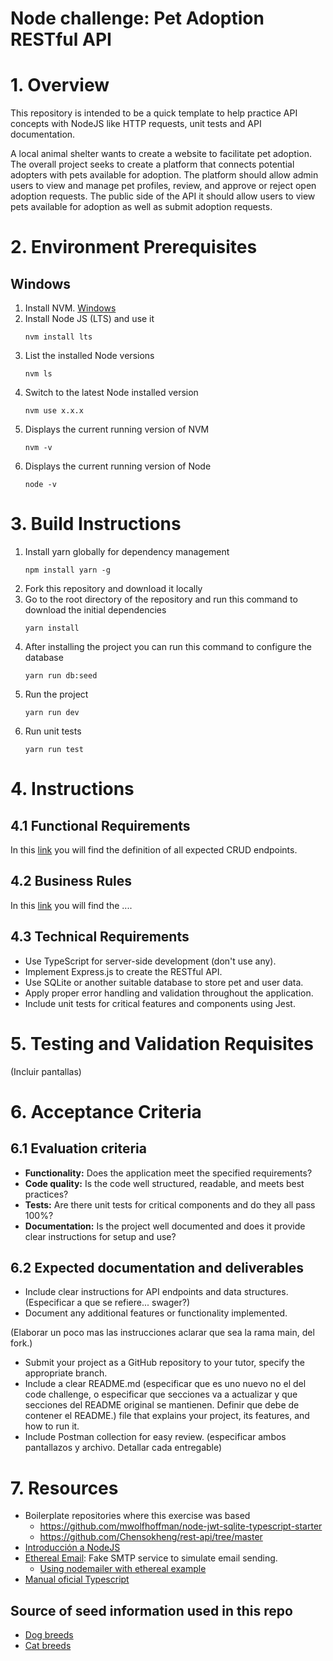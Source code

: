 # Node challenge: Pet Adoption RESTful API

# 1. Overview

This repository is intended to be a quick template to help practice API concepts with NodeJS like HTTP requests, unit tests and API documentation.

A local animal shelter wants to create a website to facilitate pet adoption. The overall project seeks to create a platform that connects potential adopters with pets available for adoption.
The platform should allow admin users to view and manage pet profiles, review, and approve or reject open adoption requests. 
The public side of the API it should allow users to view pets available for adoption as well as submit adoption requests.

# 2. Environment Prerequisites

## Windows
1. Install NVM.
	[Windows](https://www.freecodecamp.org/news/node-version-manager-nvm-install-guide/)
2. Install Node JS (LTS) and use it
    ```
    nvm install lts
    ```
3. List the installed Node versions
    ```
    nvm ls
    ```
4. Switch to the latest Node installed version
    ```
    nvm use x.x.x
    ```
5. Displays the current running version of NVM
    ```
    nvm -v
    ```
6. Displays the current running version of Node
    ```
    node -v
    ```

# 3. Build Instructions

1. Install yarn globally for dependency management
    ```
    npm install yarn -g
    ```
2. Fork this repository and download it locally
3. Go to the root directory of the repository and run this command to download the initial dependencies
    ```
    yarn install
    ``` 
4. After installing the project you can run this command to configure the database
    ```
    yarn run db:seed
    ``` 
5. Run the project
    ```
    yarn run dev
    ```
6. Run unit tests
    ```
    yarn run test
    ```

# 4. Instructions

## 4.1 Functional Requirements
In this [link](./functional_requirements_example.md) you will find the definition of all expected CRUD endpoints.

## 4.2 Business Rules

In this [link](./business_rules_example.md) you will find the ....

## 4.3 Technical Requirements

* Use TypeScript for server-side development (don't use any).
* Implement Express.js to create the RESTful API.
* Use SQLite or another suitable database to store pet and user data.
* Apply proper error handling and validation throughout the application.
* Include unit tests for critical features and components using Jest.

# 5. Testing and Validation Requisites

(Incluir pantallas)

# 6. Acceptance Criteria

## 6.1 Evaluation criteria

* **Functionality:** Does the application meet the specified requirements?
* **Code quality:** Is the code well structured, readable, and meets best practices?
* **Tests:** Are there unit tests for critical components and do they all pass 100%?
* **Documentation:** Is the project well documented and does it provide clear instructions for setup and use?
  
## 6.2 Expected documentation and deliverables

* Include clear instructions for API endpoints and data structures. (Especificar a que se refiere... swager?)
* Document any additional features or functionality implemented.

(Elaborar un poco mas las instrucciones aclarar que sea la rama main, del fork.) 
* Submit your project as a GitHub repository to your tutor, specify the appropriate branch.
* Include a clear README.md (especificar que es uno nuevo no el del code challenge, o especificar que secciones va a actualizar y que secciones del README original se mantienen. Definir que debe de contener el README.) file that explains your project, its features, and how to run it.
* Include Postman collection for easy review. (especificar ambos pantallazos y archivo. Detallar cada entregable)

# 7. Resources

* Boilerplate repositories where this exercise was based
    * https://github.com/mwolfhoffman/node-jwt-sqlite-typescript-starter
    * https://github.com/Chensokheng/rest-api/tree/master
* [Introducción a NodeJS](https://nodejs.org/en/learn/getting-started/introduction-to-nodejs) 
* [Ethereal Email](https://ethereal.email/): Fake SMTP service to simulate email sending.
    * [Using nodemailer with ethereal example](https://dev.to/berviantoleo/email-testing-using-ethereal-inb)
* [Manual oficial Typescript](https://www.typescriptlang.org/docs/handbook/2/basic-types.html)
## Source of seed information used in this repo
* [Dog breeds](https://github.com/jfairbank/programming-elm.com/blob/master/dog-breeds.json)
* [Cat breeds](https://github.com/jfairbank/programming-elm.com/blob/master/cat-breeds.json)

